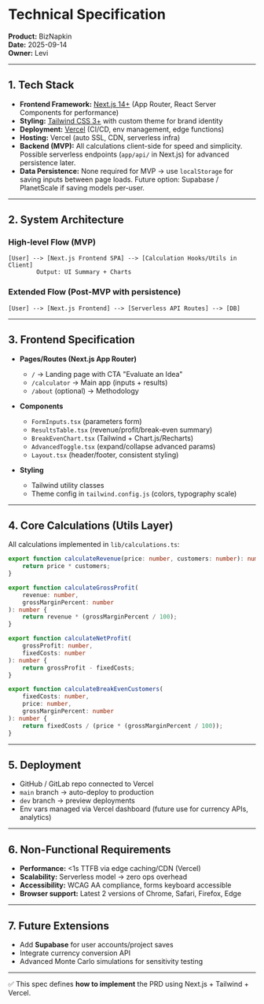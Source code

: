 # **Technical Specification**

**Product:** BizNapkin  
**Date:** 2025-09-14  
**Owner:** Levi

---

## 1. **Tech Stack**

- **Frontend Framework:** [Next.js 14+](https://nextjs.org/) (App Router, React Server Components for performance)
- **Styling:** [Tailwind CSS 3+](https://tailwindcss.com/) with custom theme for brand identity
- **Deployment:** [Vercel](https://vercel.com/) (CI/CD, env management, edge functions)
- **Hosting:** Vercel (auto SSL, CDN, serverless infra)
- **Backend (MVP):** All calculations client-side for speed and simplicity. Possible serverless endpoints (`app/api/` in Next.js) for advanced persistence later.
- **Data Persistence:** None required for MVP → use `localStorage` for saving inputs between page loads. Future option: Supabase / PlanetScale if saving models per-user.

---

## 2. **System Architecture**

### High-level Flow (MVP)

```
[User] --> [Next.js Frontend SPA] --> [Calculation Hooks/Utils in Client]
        Output: UI Summary + Charts
```

### Extended Flow (Post-MVP with persistence)

```
[User] --> [Next.js Frontend] --> [Serverless API Routes] --> [DB]
```

---

## 3. **Frontend Specification**

- **Pages/Routes (Next.js App Router)**
    - `/` → Landing page with CTA "Evaluate an Idea"
    - `/calculator` → Main app (inputs + results)
    - `/about` (optional) → Methodology

- **Components**
    - `FormInputs.tsx` (parameters form)
    - `ResultsTable.tsx` (revenue/profit/break-even summary)
    - `BreakEvenChart.tsx` (Tailwind + Chart.js/Recharts)
    - `AdvancedToggle.tsx` (expand/collapse advanced params)
    - `Layout.tsx` (header/footer, consistent styling)

- **Styling**
    - Tailwind utility classes
    - Theme config in `tailwind.config.js` (colors, typography scale)

---

## 4. **Core Calculations (Utils Layer)**

All calculations implemented in `lib/calculations.ts`:

```ts
export function calculateRevenue(price: number, customers: number): number {
    return price * customers;
}

export function calculateGrossProfit(
    revenue: number,
    grossMarginPercent: number
): number {
    return revenue * (grossMarginPercent / 100);
}

export function calculateNetProfit(
    grossProfit: number,
    fixedCosts: number
): number {
    return grossProfit - fixedCosts;
}

export function calculateBreakEvenCustomers(
    fixedCosts: number,
    price: number,
    grossMarginPercent: number
): number {
    return fixedCosts / (price * (grossMarginPercent / 100));
}
```

---

## 5. **Deployment**

- GitHub / GitLab repo connected to Vercel
- `main` branch → auto-deploy to production
- `dev` branch → preview deployments
- Env vars managed via Vercel dashboard (future use for currency APIs, analytics)

---

## 6. **Non-Functional Requirements**

- **Performance:** <1s TTFB via edge caching/CDN (Vercel)
- **Scalability:** Serverless model → zero ops overhead
- **Accessibility:** WCAG AA compliance, forms keyboard accessible
- **Browser support:** Latest 2 versions of Chrome, Safari, Firefox, Edge

---

## 7. **Future Extensions**

- Add **Supabase** for user accounts/project saves
- Integrate currency conversion API
- Advanced Monte Carlo simulations for sensitivity testing

---

✅ This spec defines **how to implement** the PRD using Next.js + Tailwind + Vercel.
